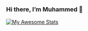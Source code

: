 ### Hi there, I’m Muhammed  👋



[![My Awesome Stats](https://awesome-github-stats.azurewebsites.net/user-stats/altnskmuhammed?cardType=github&Border=2A5EDD)](https://git.io/awesome-stats-card)





<!--
**altnskmuhammed/altnskmuhammed** is a ✨ _special_ ✨ repository because its `README.md` (this file) appears on your GitHub profile.

Here are some ideas to get you started:

- 🔭 I’m currently working on ...
- 🌱 I’m currently learning ...
- 👯 I’m looking to collaborate on ...
- 🤔 I’m looking for help with ...
- 💬 Ask me about ...
- 📫 How to reach me: ...
- 😄 Pronouns: ...
- ⚡ Fun fact: ...
-->
